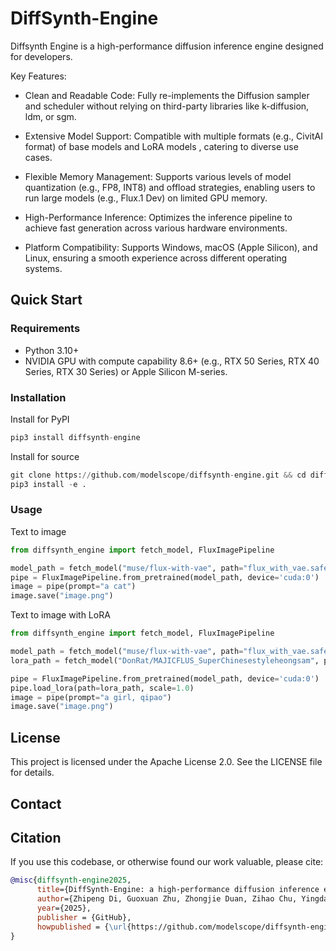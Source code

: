 # DiffSynth-Engine
Diffsynth Engine is a high-performance diffusion inference engine designed for developers.

Key Features:
- Clean and Readable Code: Fully re-implements the Diffusion sampler and scheduler without relying on third-party libraries like k-diffusion, ldm, or sgm.

- Extensive Model Support: Compatible with multiple formats (e.g., CivitAI format) of base models and LoRA models , catering to diverse use cases.

- Flexible Memory Management: Supports various levels of model quantization (e.g., FP8, INT8) 
and offload strategies, enabling users to run large models (e.g., Flux.1 Dev) on limited GPU memory.

- High-Performance Inference: Optimizes the inference pipeline to achieve fast generation across various hardware environments.

- Platform Compatibility: Supports Windows, macOS (Apple Silicon), and Linux, ensuring a smooth experience across different operating systems.

## Quick Start
### Requirements

- Python 3.10+
- NVIDIA GPU with compute capability 8.6+ (e.g., RTX 50 Series, RTX 40 Series, RTX 30 Series) or Apple Silicon M-series.

### Installation

Install for PyPI
```python
pip3 install diffsynth-engine
```

Install for source
```python
git clone https://github.com/modelscope/diffsynth-engine.git && cd diffsynth-engine
pip3 install -e .
```

### Usage
Text to image
```python
from diffsynth_engine import fetch_model, FluxImagePipeline

model_path = fetch_model("muse/flux-with-vae", path="flux_with_vae.safetensors")
pipe = FluxImagePipeline.from_pretrained(model_path, device='cuda:0')
image = pipe(prompt="a cat")
image.save("image.png")
```
Text to image with LoRA
```python
from diffsynth_engine import fetch_model, FluxImagePipeline

model_path = fetch_model("muse/flux-with-vae", path="flux_with_vae.safetensors")
lora_path = fetch_model("DonRat/MAJICFLUS_SuperChinesestyleheongsam", path="麦橘超国风旗袍.safetensors")

pipe = FluxImagePipeline.from_pretrained(model_path, device='cuda:0')
pipe.load_lora(path=lora_path, scale=1.0)
image = pipe(prompt="a girl, qipao")
image.save("image.png")
```

## License
This project is licensed under the Apache License 2.0. See the LICENSE file for details.

## Contact


## Citation
If you use this codebase, or otherwise found our work valuable, please cite:

```bibtex
@misc{diffsynth-engine2025,
      title={DiffSynth-Engine: a high-performance diffusion inference engine},
      author={Zhipeng Di, Guoxuan Zhu, Zhongjie Duan, Zihao Chu, Yingda Chen, Weiyi Lu},
      year={2025},
      publisher = {GitHub},
      howpublished = {\url{https://github.com/modelscope/diffsynth-engine}},
}
```
